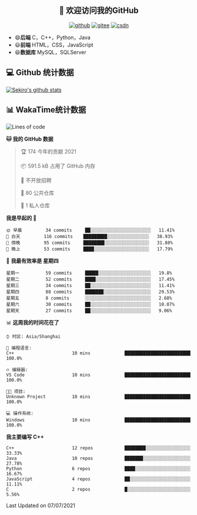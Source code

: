 <h2 align="center">👋 欢迎访问我的GitHub</h2>
<p align="center">
  <a href="https://666wxy666.github.io/"><img src="https://img.shields.io/badge/GitHub-24292e" alt="github"></a>
  <a href="https://gitee.com/wxy_666"><img src="https://img.shields.io/badge/Gitee-fe7300" alt="gitee"></a>
  <a href="https://blog.csdn.net/WXY_666"><img src="https://img.shields.io/badge/CSDN-cf000e" alt="csdn"></a>
</p>

- 😄**后端** C，C++，Python，Java
- 😃**前端** HTML，CSS，JavaScript
- 😆**数据库** MySQL，SQLServer

## 💻 Github 统计数据
[![Sekiro's github stats](https://github-readme-stats.vercel.app/api?username=666WXY666)](https://666wxy666.github.io/)

## 📊 WakaTime统计数据

<!--START_SECTION:waka-->
![Lines of code](https://img.shields.io/badge/%E4%BB%8E%E3%80%8C%E4%BD%A0%E5%A5%BD%E4%B8%96%E7%95%8C%E3%80%8D%E6%88%91%E5%B7%B2%E7%BB%8F%E5%86%99%E4%BA%86-1.7%20million%20%E8%A1%8C%E4%BB%A3%E7%A0%81-blue)

**🐱 我的 GitHub 数据** 

> 🏆 174 今年的贡献 2021
 > 
> 📦 591.5 kB 占用了 GitHub 内存 
 > 
> 🚫 不开放招聘
 > 
> 📜 80 公共仓库 
 > 
> 🔑 1 私人仓库 
 > 
**我是早起的 🐤** 

```text
🌞 早晨         34 commits     ██░░░░░░░░░░░░░░░░░░░░░░░   11.41% 
🌆 白天         116 commits    █████████░░░░░░░░░░░░░░░░   38.93% 
🌃 傍晚         95 commits     ████████░░░░░░░░░░░░░░░░░   31.88% 
🌙 晚上         53 commits     ████░░░░░░░░░░░░░░░░░░░░░   17.79%

```
📅 **我最有效率是 星期四** 

```text
星期一          59 commits     █████░░░░░░░░░░░░░░░░░░░░   19.8% 
星期二          52 commits     ████░░░░░░░░░░░░░░░░░░░░░   17.45% 
星期三          34 commits     ██░░░░░░░░░░░░░░░░░░░░░░░   11.41% 
星期四          88 commits     ███████░░░░░░░░░░░░░░░░░░   29.53% 
星期五          8 commits      ░░░░░░░░░░░░░░░░░░░░░░░░░   2.68% 
星期六          30 commits     ██░░░░░░░░░░░░░░░░░░░░░░░   10.07% 
星期天          27 commits     ██░░░░░░░░░░░░░░░░░░░░░░░   9.06%

```


📊 **这周我的时间花在了** 

```text
⌚︎ 时区: Asia/Shanghai

💬 编程语言: 
C++                      10 mins             █████████████████████████   100.0%

🔥 编辑器: 
VS Code                  10 mins             █████████████████████████   100.0%

🐱‍💻 项目: 
Unknown Project          10 mins             █████████████████████████   100.0%

💻 操作系统: 
Windows                  10 mins             █████████████████████████   100.0%

```

**我主要编写 C++** 

```text
C++                      12 repos            ████████░░░░░░░░░░░░░░░░░   33.33% 
Java                     10 repos            ███████░░░░░░░░░░░░░░░░░░   27.78% 
Python                   6 repos             ████░░░░░░░░░░░░░░░░░░░░░   16.67% 
JavaScript               4 repos             ██░░░░░░░░░░░░░░░░░░░░░░░   11.11% 
C                        2 repos             █░░░░░░░░░░░░░░░░░░░░░░░░   5.56%

```



 Last Updated on 07/07/2021
<!--END_SECTION:waka-->

<!--
**666WXY666/666WXY666** is a ✨ _special_ ✨ repository because its `README.md` (this file) appears on your GitHub profile.

Here are some ideas to get you started:

- 🔭 I’m currently working on ...
- 🌱 I’m currently learning ...
- 👯 I’m looking to collaborate on ...
- 🤔 I’m looking for help with ...
- 💬 Ask me about ...
- 📫 How to reach me: ...
- 😄 Pronouns: ...
- ⚡ Fun fact: ...
-->
